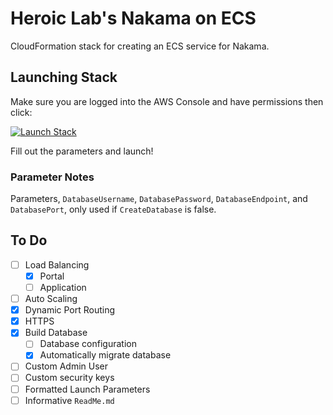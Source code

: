 # Heroic Lab's Nakama on ECS

CloudFormation stack for creating an ECS service for Nakama.

## Launching Stack

Make sure you are logged into the AWS Console and have permissions then click:

[![Launch Stack](https://cdn.rawgit.com/buildkite/cloudformation-launch-stack-button-svg/master/launch-stack.svg)](https://console.aws.amazon.com/cloudformation/home?region=us-east-1#/stacks/create/template?stackName=Nakama&templateURL=https://sumu-stacks.s3.amazonaws.com/nakama/production/cloudformation/nakama/top.yaml)

Fill out the parameters and launch!

### Parameter Notes

Parameters, `DatabaseUsername`, `DatabasePassword`, `DatabaseEndpoint`, and `DatabasePort`, only used if `CreateDatabase` is false.

## To Do

- [ ] Load Balancing
    - [x] Portal
    - [ ] Application
- [ ] Auto Scaling
- [x] Dynamic Port Routing
- [x] HTTPS
- [x] Build Database
    - [ ] Database configuration
    - [x] Automatically migrate database
- [ ] Custom Admin User
- [ ] Custom security keys
- [ ] Formatted Launch Parameters
- [ ] Informative `ReadMe.md`
